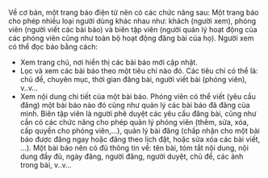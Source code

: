Về cơ bản, một trang báo điện tử nên có các chức năng sau:
Một trang báo cho phép nhiều loại người dùng khác nhau như: khách (người xem), phóng viên (người viết các bài báo) và biên tập viên (người quản lý hoạt động của các phóng viên cũng như toàn bộ hoạt động đăng bài của họ).
Người xem có thể đọc báo bằng cách:
- Xem trang chủ, nơi hiển thị các bài báo mới cập nhật.
- Lọc và xem các bài báo theo một tiêu chí nào đó. Các tiêu chí có thể là: chủ đề, chuyên mục, thời gian đăng bài, người viết bài (phóng viên), v..v…
- Xem nội dung chi tiết của một bài báo.
Phóng viên có thể viết (yêu cầu đăng) một bài báo nào đó cũng như quản lý các bài báo đã đăng của mình.
Biên tập viên là người phê duyệt các yêu cầu đăng bài, cũng như cần có các chức năng cho phép quản lý phóng viên (thêm, sửa, xóa, cấp quyền cho phóng viên,…), quản lý bài đăng (chấp nhận cho một bài báo được đăng ngay hoặc đăng theo lịch đặt, hoặc sửa xóa các bài viết, …).
Một bài báo nên có đủ thông tin về: tên bài, tóm tắt nội dung, nội dung đầy đủ, ngày đăng, người đăng, người duyệt, chủ đề, các ảnh trong bài, v..v…
